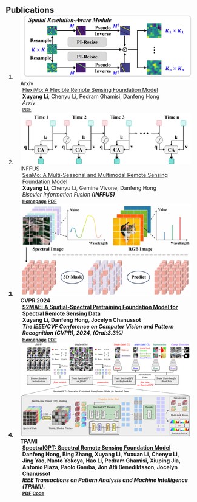 <h2 id="publications" style="margin: 2px 0px -15px;">Publications</h2>

<div class="publications">
<ol class="bibliography">
<li>
<div class="pub-row">

  <div class="col-sm-3 abbr" style="position: relative;padding-right: 15px;padding-left: 15px;">
    <img src="assets/img/pi_resize.jpg" class="teaser img-fluid z-depth-1">
    <abbr class="badge">Arxiv</abbr>
  </div>

  <div class="col-sm-9" style="position: relative;padding-right: 15px;padding-left: 20px;">
    <div class="title"><a href="https://arxiv.org/pdf/2412.19237">FlexiMo: A Flexible Remote Sensing Foundation Model</a></div>
    <div class="author"><strong>Xuyang Li</strong>,  Chenyu Li, Pedram Ghamisi, Danfeng Hong</div>
    <div class="periodical"><em>Arxiv</em></div>
    <div class="links">
      <a href="https://arxiv.org/abs/2503.23844" class="btn btn-sm z-depth-0" role="button" target="_blank" style="font-size:12px;">PDF</a>
    </div>
  </div>
</div>
</li>

<li>
<div class="pub-row">

  <div class="col-sm-3 abbr" style="position: relative;padding-right: 15px;padding-left: 15px;">
    <img src="assets/img/seamo.png" class="teaser img-fluid z-depth-1">
    <abbr class="badge">INFFUS</abbr>
  </div>

  <div class="col-sm-9" style="position: relative;padding-right: 15px;padding-left: 20px;">
    <div class="title"><a href="https://arxiv.org/pdf/2412.19237">SeaMo: A Multi-Seasonal and Multimodal Remote Sensing Foundation Model</a></div>
    <div class="author"><strong>Xuyang Li</strong>,  Chenyu Li, Gemine Vivone, Danfeng Hong</div>
    <div class="periodical"><em>Elsevier Information Fusion <strong>(INFFUS)</em></div>
    <div class="links">
      <a href="https://www.sciencedirect.com/science/article/pii/S1566253525004075" class="btn btn-sm z-depth-0" role="button" target="_blank" style="font-size:12px;">Homepage</a>
      <a href="https://arxiv.org/abs/2412.19237#:~:text=Therefore%2C%20in%20this%20work%2C%20we%20propose%20SeaMo%2C%20a,multi-seasonal%20and%20multimodal%20information%20in%20the%20RS%20field." class="btn btn-sm z-depth-0" role="button" target="_blank" style="font-size:12px;">PDF</a>
    </div>
  </div>
</div>
</li>

<li>
<div class="pub-row">

  <div class="col-sm-3 abbr" style="position: relative;padding-right: 15px;padding-left: 15px;">
    <img src="assets/img/S2MAE.png" class="teaser img-fluid z-depth-1">
    <abbr class="badge">CVPR 2024</abbr>
  </div>

  <div class="col-sm-9" style="position: relative;padding-right: 15px;padding-left: 20px;">
    <div class="title"><a href="https://cvpr.thecvf.com/Conferences/2024/AcceptedPapers">S2MAE: A Spatial-Spectral Pretraining Foundation Model for Spectral Remote Sensing Data</a></div>
    <div class="author"><strong>Xuyang Li</strong>, Danfeng Hong, Jocelyn Chanussot</div>
    <div class="periodical"><em>The IEEE/CVF Conference on Computer Vision and Pattern Recognition <strong>(CVPR)</strong>, 2024, <strong>(Oral:3.3%)</strong></em></div>
    <div class="links">
    <a href="https://cvpr.thecvf.com/virtual/2024/poster/29390" class="btn btn-sm z-depth-0" role="button" target="_blank" style="font-size:12px;">Homepage</a>
      <a href="https://openaccess.thecvf.com/content/CVPR2024/papers/Li_S2MAE_A_Spatial-Spectral_Pretraining_Foundation_Model_for_Spectral_Remote_Sensing_CVPR_2024_paper.pdf" class="btn btn-sm z-depth-0" role="button" target="_blank" style="font-size:12px;">PDF</a>
    </div>
  </div>
</div>
</li>


<li>
<div class="pub-row">

  <div class="col-sm-3 abbr" style="position: relative;padding-right: 15px;padding-left: 15px;">
    <img src="assets/img/workflow-spectralGPT.jpg" class="teaser img-fluid z-depth-1">
    <abbr class="badge">TPAMI</abbr>
  </div>

  <div class="col-sm-9" style="position: relative;padding-right: 15px;padding-left: 20px;">
    <div class="title"><a href="https://arxiv.org/pdf/2311.07113.pdf">SpectralGPT: Spectral Remote Sensing Foundation Model</a></div>
    <div class="author">Danfeng Hong, Bing Zhang, <strong>Xuyang Li</strong>, Yuxuan Li, Chenyu Li, Jing Yao, Naoto Yokoya, Hao Li, Pedram Ghamisi, Xiuping Jia, Antonio Plaza, Paolo Gamba, Jon Atli Benediktsson, Jocelyn Chanussot</div>
    <div class="periodical"><em>IEEE Transactions on Pattern Analysis and Machine Intelligence <strong>(TPAMI)</strong>.</em></div>
    <div class="links">
    <a href="https://arxiv.org/pdf/2311.07113.pdf" class="btn btn-sm z-depth-0" role="button" target="_blank" style="font-size:12px;">PDF</a>
      <a href="https://github.com/danfenghong/IEEE_TPAMI_SpectralGPT" class="btn btn-sm z-depth-0" role="button" target="_blank" style="font-size:12px;">Code</a>
    </div>
  </div>
</div>
</li>

  
<br>

</ol>
</div>
